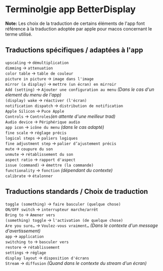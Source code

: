# Terminolgie app BetterDisplay

**Note:** Les choix de la traduction de certains éléments de l'app font référence à la traduction adoptée par apple pour macos concernant le terme utilisé.

## Traductions spécifiques / adaptées à l'app
`upscaling` -> `démultiplication`  
`dimming` -> `attenuation`  
`color table` -> `table de couleur`  
`picture in picture` -> `image dans l'image`  
`mirror (a display)` -> `mettre (un écran) en mirroir`  
`Add (setting)` -> `Ajouter une configuration au menu` _(Dans le cas d'un element du menu de l'app)_  
`(display) wake` -> `réactiver (l'écran)`  
`notification dispatch` -> `distribution de notification`  
`Apple Silicon` -> `Puce Apple`  
`Controls` -> `Controles`_(en attente d'une meilleur trad)_  
`Audio device` -> `Périphérique audio`  
`app icon` -> `icône du menu` _(dans le cas adapté)_  
`fine scale` -> `réglage précis`  
`logical steps` -> `paliers logiques`  
`fine adjustment step` -> `palier d’ajustement précis`  
`mute` -> `coupure du son`  
`unmute` -> `rétablissement du son`  
`aspect ratio` -> `rapport d'aspect`  
`issue (command)` -> `émettre (la commande)`  
`functionality` -> `fonction` _(dépendant du contexte)_  
`calibrate` -> `étalonner`  

## Traductions standards / Choix de traduction
`toggle (something)` -> `faire basculer (quelque chose)`  
`ON/OFF switch` -> `interrupteur marche/arrêt`  
`Bring to` -> `Amener vers`   
`(something) toggle` -> `l'activation (de quelque chose)`  
`Are you sure…` -> `Voulez-vous vraiment…` _(Dans le contexte d'un message d'avertissement)_  
`app` -> `application`   
`switching to` -> `basculer vers`  
`restore` -> `rétablissement`  
`settings` -> `réglage`  
`display layout` -> `disposition d'écrans`  
`Stream` -> `diffusion` _(Quand dans le contexte du stream d'un écran)_  
